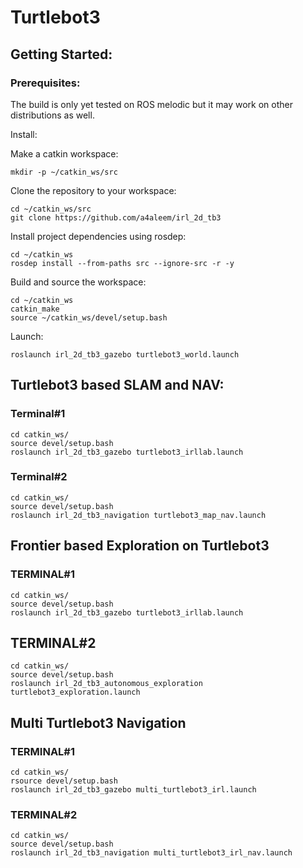 
# Turtlebot3

## Getting Started:

### Prerequisites:

   The build is only yet tested on ROS melodic but it may work on other distributions as well.

Install:

  Make a catkin workspace:

    mkdir -p ~/catkin_ws/src

  Clone the repository to your workspace:
  
    cd ~/catkin_ws/src
    git clone https://github.com/a4aleem/irl_2d_tb3 

  Install project dependencies using rosdep:

    cd ~/catkin_ws
    rosdep install --from-paths src --ignore-src -r -y

  Build and source the workspace:

    cd ~/catkin_ws
    catkin_make
    source ~/catkin_ws/devel/setup.bash

  Launch:

    roslaunch irl_2d_tb3_gazebo turtlebot3_world.launch


## Turtlebot3 based SLAM and NAV:

### Terminal#1

    cd catkin_ws/
    source devel/setup.bash
    roslaunch irl_2d_tb3_gazebo turtlebot3_irllab.launch 

### Terminal#2
    
    cd catkin_ws/
    source devel/setup.bash
    roslaunch irl_2d_tb3_navigation turtlebot3_map_nav.launch 


## Frontier based Exploration on Turtlebot3

### TERMINAL#1

    cd catkin_ws/
    source devel/setup.bash
    roslaunch irl_2d_tb3_gazebo turtlebot3_irllab.launch

## TERMINAL#2

    cd catkin_ws/
    source devel/setup.bash
    roslaunch irl_2d_tb3_autonomous_exploration turtlebot3_exploration.launch 


## Multi Turtlebot3 Navigation
 ### TERMINAL#1
 
    cd catkin_ws/
    rsource devel/setup.bash
    roslaunch irl_2d_tb3_gazebo multi_turtlebot3_irl.launch 

### TERMINAL#2
    
    cd catkin_ws/
    source devel/setup.bash
    roslaunch irl_2d_tb3_navigation multi_turtlebot3_irl_nav.launch


 

